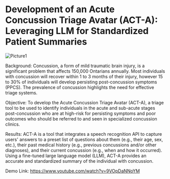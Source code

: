 # Development of an Acute Concussion Triage Avatar (ACT-A): Leveraging LLM for Standardized Patient Summaries

![Picture1](https://github.com/user-attachments/assets/94a6f419-2766-4cd8-95c2-b05ad0394d50)

Background: Concussion, a form of mild traumatic brain injury, is a significant problem that affects 150,000 Ontarians annually. Most individuals with concussion will recover within 1 to 3 months of their injury, however 15 to 30% of individuals will develop persisting post-concussion symptoms (PPCS). The prevalence of concussion highlights the need for effective triage systems.

Objective: To develop the Acute Concussion Triage Avatar (ACT-A), a triage tool to be used to identify individuals in the acute and sub-acute stages post-concussion who are at high-risk for persisting symptoms and poor outcomes who should be referred to and seen in specialized concussion clinics.

Results: ACT-A is a tool that integrates a speech recognition API to capture users' answers to a preset list of questions about them (e.g., their age, sex, etc.), their past medical history (e.g., previous concussions and/or other diagnoses), and their current concussion (e.g., when and how it occurred). Using a fine-tuned large language model (LLM), ACT-A provides an accurate and standardized summary of the individual with concussion.

Demo Link: https://www.youtube.com/watch?v=9VOpDaNNoYM

